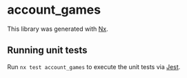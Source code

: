 # account_games

This library was generated with [Nx](https://nx.dev).

## Running unit tests

Run `nx test account_games` to execute the unit tests via [Jest](https://jestjs.io).
